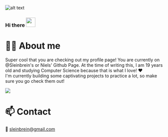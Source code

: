 ![alt text](assets/bannersleinbrein.gif)

### Hi there <img src="https://raw.githubusercontent.com/MartinHeinz/MartinHeinz/master/wave.gif" width="30px">

# 👱‍♂️ About me

Super cool that you are checking out my profile page! You are currently on @Sleinbrein's or Niels' Github Page. At the time of writing this, I am 19 years old and studying Computer Science because that is what I love! ❤️ <br>
I'm currently building some captivating projects to practice a lot, so make sure you go check them out!

![](https://github-readme-stats.vercel.app/api?username=Sleinbrein&count_private=true&show_icons=true&theme=dracula)

# 📫 Contact

📧 <A HREF="mailto:sleinbrein@gmail.com">sleinbrein@gmail.com</A>

<!--
**Sleinbrein/Sleinbrein** is a ✨ _special_ ✨ repository because its `README.md` (this file) appears on your GitHub profile.

Here are some ideas to get you started:

- 🔭 I’m currently working on ...
- 🌱 I’m currently learning ...
- 👯 I’m looking to collaborate on ...
- 🤔 I’m looking for help with ...
- 💬 Ask me about ...
- 📫 How to reach me: ...
- 😄 Pronouns: ...
- ⚡ Fun fact: ...
-->
